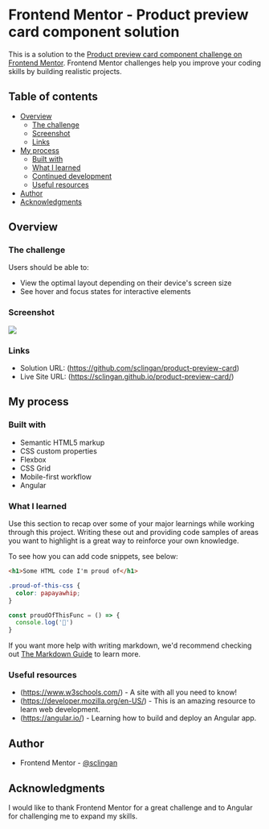 # Frontend Mentor - Product preview card component solution

This is a solution to the [Product preview card component challenge on Frontend Mentor](https://www.frontendmentor.io/challenges/product-preview-card-component-GO7UmttRfa). Frontend Mentor challenges help you improve your coding skills by building realistic projects. 

## Table of contents

- [Overview](#overview)
  - [The challenge](#the-challenge)
  - [Screenshot](#screenshot)
  - [Links](#links)
- [My process](#my-process)
  - [Built with](#built-with)
  - [What I learned](#what-i-learned)
  - [Continued development](#continued-development)
  - [Useful resources](#useful-resources)
- [Author](#author)
- [Acknowledgments](#acknowledgments)


## Overview

### The challenge

Users should be able to:

- View the optimal layout depending on their device's screen size
- See hover and focus states for interactive elements

### Screenshot

![](./screenshot.jpg)



### Links

- Solution URL: (https://github.com/sclingan/product-preview-card)
- Live Site URL: (https://sclingan.github.io/product-preview-card/)

## My process

### Built with

- Semantic HTML5 markup
- CSS custom properties
- Flexbox
- CSS Grid
- Mobile-first workflow
- Angular


### What I learned

Use this section to recap over some of your major learnings while working through this project. Writing these out and providing code samples of areas you want to highlight is a great way to reinforce your own knowledge.

To see how you can add code snippets, see below:

```html
<h1>Some HTML code I'm proud of</h1>
```
```css
.proud-of-this-css {
  color: papayawhip;
}
```
```js
const proudOfThisFunc = () => {
  console.log('🎉')
}
```

If you want more help with writing markdown, we'd recommend checking out [The Markdown Guide](https://www.markdownguide.org/) to learn more.




### Useful resources

- (https://www.w3schools.com/) - A site with all you need to know!
- (https://developer.mozilla.org/en-US/) - This is an amazing resource to learn web development.
- (https://angular.io/) - Learning how to build and deploy an Angular app.


## Author

- Frontend Mentor - [@sclingan](https://www.frontendmentor.io/profile/sclingan)


## Acknowledgments

I would like to thank Frontend Mentor for a great challenge and to Angular for challenging me to expand my skills.

